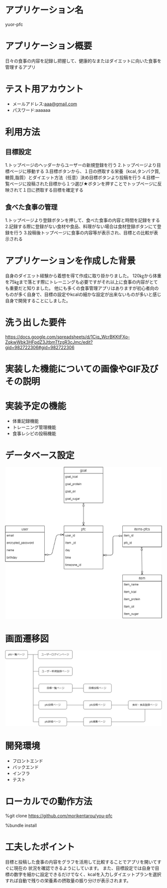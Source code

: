 # アプリケーション名

yuor-pfc

# アプリケーション概要

日々の食事の内容を記録し把握して、健康的なまたはダイエットに向いた食事を管理するアプリ

# テスト用アカウント

- メールアドレス:aaa@gmail.com
- パスワード:aaaaaa

# 利用方法

## 目標設定

1.トップページのヘッダーからユーザーの新規登録を行う
2.トップページより目標ページに移動する
3.目標ボタンから、１日の摂取する栄養（kcal,タンパク質,糖質,脂質）とダイエット方法（任意）決め目標ボタンより投稿を行う
4.目標一覧ページに投稿された目標から１つ選び★ボタンを押すことでトップページに反映されて１日に摂取する目標を確定する

## 食べた食事の管理

1.トップページより登録ボタンを押して、食べた食事の内容と時間を記録をする
2.記録する際に登録がない食材や食品、料理がない場合は食材登録ボタンにて登録を行う
3.投稿後トップページに食事の内容等が表示され、目標との比較が表示される

# アプリケーションを作成した背景

自身のダイエット経験から着想を得て作成に取り掛かりました。
120㎏から体重を75㎏まで落とす際にトレーニングも必要ですがそれ以上に食事の内容がとても重要だと知りました。
他にも多くの食事管理アプリはありますが初心者向のものが多く自身で、目標の設定やkcalの細かな設定が出来ないものが多いと感じ自身で開発することにしました。

# 洗う出した要件
https://docs.google.com/spreadsheets/d/1Ciq_WcrBKKtFXo-ZqkwWbk3HFpdZ3JtbmTfzgR3cJmc/edit?gid=982722306#gid=982722306

# 実装した機能についての画像やGIF及びその説明

# 実装予定の機能

- 体重記録機能
- トレーニング管理機能
- 食事レシピの投稿機能

# データベース設定

![alt text](your-pfc.png)

# 画面遷移図

![alt text](画面遷移図.png)

# 開発環境
- フロントエンド
- バックエンド
- インフラ
- テスト

# ローカルでの動作方法

%git clone https://github.com/morikentarou/you-pfc

%bundle install

# 工夫したポイント

目標と投稿した食事の内容をグラフを活用して比較することでアプリを開いてすぐに現在の
状況を確認できるようにしています。
また、目標設定では自身で目標の数字を細かに設定できるだけでなく、kcalを入力しダイエットプランを選択すれば自動で残りの栄養素の摂取量の振り分けが表示されます。



